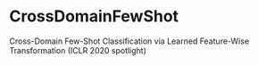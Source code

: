 # CrossDomainFewShot
Cross-Domain Few-Shot Classification via Learned Feature-Wise Transformation (ICLR 2020 spotlight)
